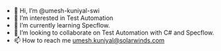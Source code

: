 - 👋 Hi, I’m @umesh-kuniyal-swi
- 👀 I’m interested in Test Automation
- 🌱 I’m currently learning Specflow.
- 💞️ I’m looking to collaborate on Test Automation with C# and Specflow.
- 📫 How to reach me umesh.kuniyal@solarwinds.com

<!---
umesh-kuniyal-swi/umesh-kuniyal-swi is a ✨ special ✨ repository because its `README.md` (this file) appears on your GitHub profile.
You can click the Preview link to take a look at your changes.
--->
